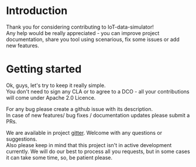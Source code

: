 # Introduction

Thank you for considering contributing to IoT-data-simulator!  
Any help would be really appreciated - you can improve project documentation, share you tool using scenarious, fix some issues or add new features.

# Getting started

Ok, guys, let's try to keep it really simple.  
You don't need to sign any CLA or to agree to a DCO - all your contributions will come under Apache 2.0 Licence.

For any bug please create a github issue with its description.  
In case of new features/ bug fixes / documentation updates please submit a PRs.

We are available in project [gitter](https://gitter.im/IoT-data-simulator/Lobby?utm_source=badge&utm_medium=badge&utm_campaign=pr-badge&utm_content=badge). Welcome with any questions or suggestions.  
Also please keep in mind that this project isn't in active development currently. We will do our best to process all you requests, but in some cases 
it can take some time, so, be patient please.
